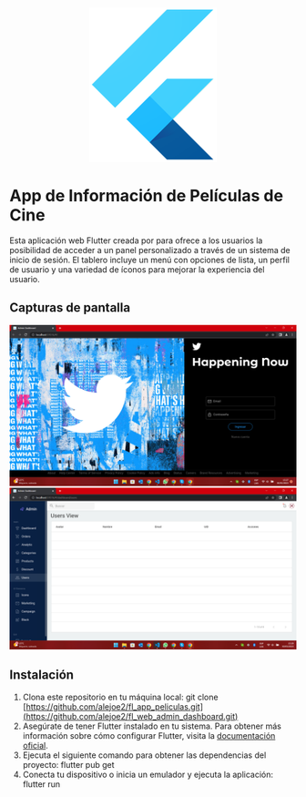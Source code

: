 <p align="center">
  <img src="/Screenshots/flutter-logo.png" alt="Flutter" />
</p>


# App de Información de Películas de Cine

Esta aplicación web Flutter creada por para ofrece a los usuarios la posibilidad de acceder a un panel personalizado a través de un sistema de inicio de sesión. El tablero incluye un menú con opciones de lista, un perfil de usuario y una variedad de íconos para mejorar la experiencia del usuario.

## Capturas de pantalla
![Pantalla Principal](/Screenshots/pantalla_1.png)
![Pantalla Detalles](/Screenshots/pantalla_2.png)

## Instalación

1. Clona este repositorio en tu máquina local: git clone [https://github.com/alejoe2/fl_app_peliculas.git](https://github.com/alejoe2/fl_web_admin_dashboard.git)
2. Asegúrate de tener Flutter instalado en tu sistema. Para obtener más información sobre cómo configurar Flutter, visita la [documentación oficial](https://flutter.dev/docs/get-started/install).
3. Ejecuta el siguiente comando para obtener las dependencias del proyecto: flutter pub get
4. Conecta tu dispositivo o inicia un emulador y ejecuta la aplicación: flutter run
